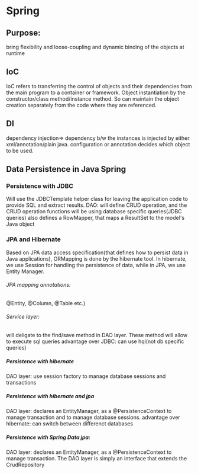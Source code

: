# Spring

## Purpose:
bring flexibility and loose-coupling and dynamic binding of the objects at runtime

## IoC
IoC refers to transferring the control of objects and their dependencies from the main program to a container or framework. 
Object instantiation by the constructor/class method/instance method. So can maintain the object creation separately from the code where they are referenced.

## DI
dependency injection=> dependency b/w the instances is injected by either xml/annotation/plain java. configuration or annotation decides which object to be used.

## Data Persistence in Java Spring
### Persistence with JDBC
Will use the JDBCTemplate helper class for leaving the application code to provide SQL and extract results.
DAO:
will define CRUD operation, and the CRUD operation functions will be using database specific queries(JDBC queries)
also defines a RowMapper, that maps a ResultSet to the model's Java object

### JPA and Hibernate
Based on JPA data access specification(that defines how to persist data in Java applications), ORMapping is done by the hibernate tool. In hibernate, we use Session for handling the persistence of data, while in JPA, we use Entity Manager.
###### JPA mapping annotations:  
@Entity, @Column, @Table etc.)
###### Service layer: 
will deligate to the find/save method in DAO layer. These method will allow to execute sql queries
advantage over JDBC: can use hql(not db specific queries)

##### Persistence with hibernate
DAO layer: use session factory to manage database sessions and transactions

##### Persistence with hibernate and jpa
DAO layer: declares an EntityManager, as a @PersistenceContext to manage transaction and to manage database sessions.
advantage over hibernate: can switch between differenct databases

##### Persistence with Spring Data jpa:
DAO layer: declares an EntityManager, as a @PersistenceContext to manage transaction. The DAO layer is simply an interface that extends the CrudRepository

